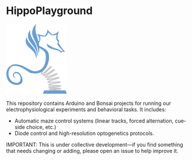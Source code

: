 # HippoPlayground
![GitHub Logo](/utilities/images/hippoPlayGround.png)

This repository contains Arduino and Bonsai projects for running our electrophysiological experiments and behavioral tasks. It includes:
- Automatic maze control systems (linear tracks, forced alternation, cue-side choice, etc.)
- Diode control and high-resolution optogenetics protocols.

IMPORTANT: This is under collective development—if you find something that needs changing or adding, please open an issue to help improve it.
